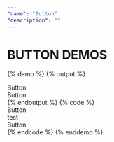 ```yaml
---
"name": "Button"
"description": ""
---
```


# BUTTON DEMOS

{% demo %}
{% output %}
<div class="btn btn-raised">Button</div>
<div class="btn btn-flat">Button</div>
{% endoutput %}
{% code %}
<div class="btn btn-raised">Button</div>
    <div>test</div>
<div class="btn btn-flat">Button</div>
{% endcode %}
{% enddemo %}

